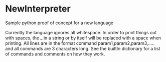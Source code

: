 # NewInterpreter
Sample python proof of concept for a new language

Currently the language ignores all whitespace. In order to print things out with spaces, the _ in a string or by itself will be replaced with a space when printing.
All lines are in the format command param1,param2,param3,..... and all commands are 3 characters long. See the builtIn dictionary for a list of commands and comments on how they work.
